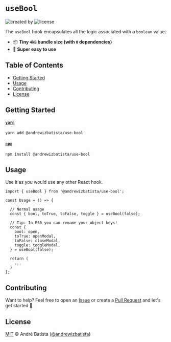 # `useBool`

![created by](https://img.shields.io/badge/Created%20By-@andrewizbatista-crimson?style=flat-square) ![license](https://img.shields.io/npm/l/@andrewizbatista/use-bool?label=License&style=flat-square)

The `useBool` hook encapsulates all the logic associated with a `boolean` value.

- 📦 **Tiny `4kB` bundle size (with `0` dependencies)**
- 🔰 **Super easy to use**

## <a name="index"></a>Table of Contents

- [Getting Started](#getting-started)
- [Usage](#usage)
- [Contributing](#contributing)
- [License](#license)

## <a name="getting-started"></a>Getting Started

#### [`yarn`](https://yarnpkg.com/package/@andrewizbatista/use-bool)

```
yarn add @andrewizbatista/use-bool
```

#### [`npm`](https://www.npmjs.com/package/@andrewizbatista/use-bool)

```
npm install @andrewizbatista/use-bool
```

## <a name="usage"></a>Usage

Use it as you would use any other React hook.

```tsx
import { useBool } from '@andrewizbatista/use-bool';

const Usage = () => {

  // Normal usage
  const { bool, toTrue, toFalse, toggle } = useBool(false);

  // Tip: In ES6 you can rename your object keys!
  const {
    bool: open,
    toTrue: openModal,
    toFalse: closeModal,
    toggle: toggleModal,
  } = useBool(false);

  return (
    ...
  )
};
```

## <a name="contributing"></a>Contributing

Want to help? Feel free to open an [Issue](https://github.com/andrewizbatista/use-bool/issues) or create a [Pull Request](https://github.com/andrewizbatista/use-bool/pulls) and let's get started 🚀

## <a name="license"></a>License

[MIT](https://github.com/andrewizbatista/use-bool/blob/main/LICENSE) © André Batista ([@andrewizbatista](https://github.com/andrewizbatista))
